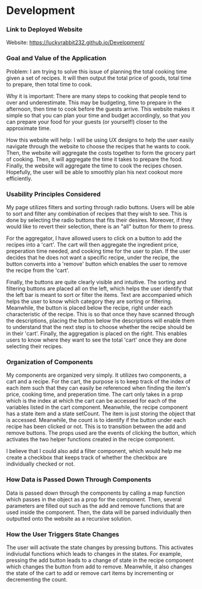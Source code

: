 # Development

### Link to Deployed Website
Website: https://luckyrabbit232.github.io/Development/

### Goal and Value of the Application
Problem: I am trying to solve this issue of planning the total cooking time given a set of recipes. It will then output the total price of goods, total time to prepare, then total time to cook.

Why it is important: There are many steps to cooking that people tend to over and underestimate. This may be budgeting, time to prepare in the afternoon, then time to cook before the guests arrive. This website makes it simple so that you can plan your time and budget accordingly, so that you can prepare your food for your guests (or yourself!) closer to the approximate time. 

How this website will help: I will be using UX designs to help the user easily navigate through the website to choose the recipes that he wants to cook. Then, the website will aggregate the costs together to form the grocery part of cooking. Then, it will aggregate the time it takes to prepare the food. Finally, the website will aggregate the time to cook the recipes chosen. Hopefully, the user will be able to smoothly plan his next cookout more efficiently. 

### Usability Principles Considered
My page utilizes filters and sorting through radio buttons. Users will be able to sort and filter any combination of recipes that they wish to see. This is done by selecting the radio buttons that fits their desires. Moreover, if they would like to revert their selection, there is an "all" button for them to press.

For the aggregator, I have allowed users to click on a button to add the recipes into a 'cart'. The cart will then aggregate the ingredient price, preperation time needed, and cooking time for the user to plan. If the user decides that he does not want a specific recipe, under the recipe, the button converts into a 'remove' button which enables the user to remove the recipe from the 'cart'.

Finally, the buttons are quite clearly visible and intuitive. The sorting and filtering buttons are placed all on the left, which helps the user identify that the left bar is meant to sort or filter the items. Text are accompanied which helps the user to know which category they are sorting or filtering. Meanwhile, the button is placed below the recipe, right under each characteristic of the recipe. This is so that once they have scanned through the descriptions, placing the button below the descriptions will enable them to understand that the next step is to choose whether the recipe should be in their 'cart'. Finally, the aggregation is placed on the right. This enables users to know where they want to see the total 'cart' once they are done selecting their recipes.

### Organization of Components
My components are organized very simply. It utilizes two components, a cart and a recipe. For the cart, the purpose is to keep track of the index of each item such that they can easily be referenced when finding the item's price, cooking time, and preperation time. The cart only takes in a prop which is the index at which the cart can be accessed for each of the variables listed in the cart component. Meanwhile, the recipe component has a state item and a state setCount. The item is just storing the object that is accessed. Meanwhile, the count is to identify if the button under each recipe has been clicked or not. This is to transition between the add and remove buttons. The props used are the events of clicking the button, which activates the two helper functions created in the recipe component.

I believe that I could also add a filter component, which would help me create a checkbox that keeps track of whether the checkbox are individually checked or not. 

### How Data is Passed Down Through Components
Data is passed down through the components by calling a map function which passes in the object as a prop for the component. Then, several parameters are filled out such as the add and remove functions that are used inside the component. Then, the data will be parsed individually then outputted onto the website as a recursive solution.

### How the User Triggers State Changes
The user will activate the state changes by pressing buttons. This activates indiviudal functions which leads to changes in the states. For example, pressing the add button leads to a change of state in the recipe component which changes the button from add to remove. Meanwhile, it also changes the state of the cart to add or remove cart items by incrementing or decrementing the count.
